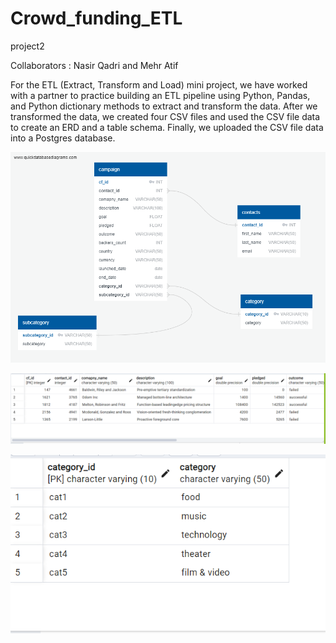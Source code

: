 # Crowd_funding_ETL
project2

Collaborators : Nasir Qadri and Mehr Atif

For the ETL (Extract, Transform and Load) mini project, we have worked with a partner to practice building an ETL pipeline using Python, Pandas, and  Python dictionary methods  to extract and transform the data. After we transformed the data, we  created four CSV files and used the CSV file data to create an ERD and a table schema. Finally, we uploaded the CSV file data into a Postgres database.



![The ERD diagram of the crowdfunding database](/Starter_Files/Crowdfunding_ERD.png)

![The output for the campaigns table](/Starter_Files/SQL_outputs/campaign.png)

![The output for the category table](Starter_Files/SQL_outputs/category.png)


